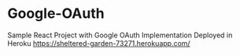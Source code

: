 # Google-OAuth
Sample React Project with Google OAuth Implementation
Deployed in Heroku https://sheltered-garden-73271.herokuapp.com/
